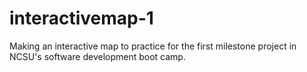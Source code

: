 # interactivemap-1
Making an interactive map to practice for the first milestone project in NCSU's software development boot camp. 
